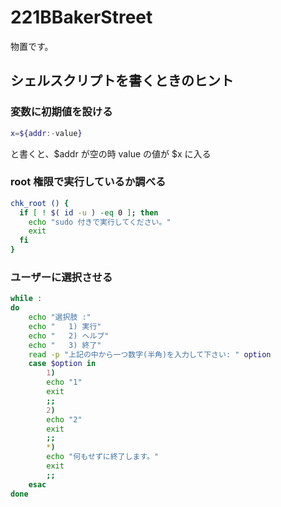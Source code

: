 # 221BBakerStreet
物置です。

## シェルスクリプトを書くときのヒント

### 変数に初期値を設ける
```bash
x=${addr:-value}
```
と書くと、$addr が空の時 value の値が $x に入る

### root 権限で実行しているか調べる
```bash
chk_root () {
  if [ ! $( id -u ) -eq 0 ]; then
    echo "sudo 付きで実行してください。"
    exit
  fi
}
```

### ユーザーに選択させる
```bash
while :
do
	echo "選択肢 :"
	echo "   1) 実行"
	echo "   2) ヘルプ"
	echo "   3) 終了"
	read -p "上記の中から一つ数字(半角)を入力して下さい: " option
	case $option in
		1) 
		echo "1"
		exit
		;;
		2)
		echo "2"
		exit
		;;
		*)
		echo "何もせずに終了します。"
		exit
		;;
	esac
done
```
